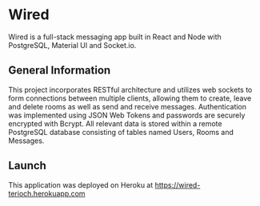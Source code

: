 # Wired

Wired is a full-stack messaging app built in React and Node with
PostgreSQL, Material UI and Socket.io.

## General Information

This project incorporates RESTful architecture and utilizes web sockets to
form connections between multiple clients, allowing them to create, leave
and delete rooms as well as send and receive messages. Authentication was
implemented using JSON Web Tokens and passwords are securely encrypted with
Bcrypt. All relevant data is stored within a remote PostgreSQL database
consisting of tables named Users, Rooms and Messages.

## Launch

This application was deployed on Heroku at
https://wired-terioch.herokuapp.com
